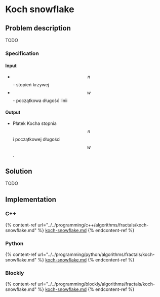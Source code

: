 # Koch snowflake

## Problem description

TODO

### Specification

#### Input

* $$n$$ - stopień krzywej
* $$w$$ - początkowa długość linii

#### Output

* Płatek Kocha stopnia $$n$$ i początkowej długości $$w$$.

## Solution

TODO

## Implementation

### C++

{% content-ref url="../../programming/c++/algorithms/fractals/koch-snowflake.md" %}
[koch-snowflake.md](../../programming/c++/algorithms/fractals/koch-snowflake.md)
{% endcontent-ref %}

### Python

{% content-ref url="../../programming/python/algorithms/fractals/koch-snowflake.md" %}
[koch-snowflake.md](../../programming/python/algorithms/fractals/koch-snowflake.md)
{% endcontent-ref %}

### Blockly

{% content-ref url="../../programming/blockly/algorithms/fractals/koch-snowflake.md" %}
[koch-snowflake.md](../../programming/blockly/algorithms/fractals/koch-snowflake.md)
{% endcontent-ref %}
